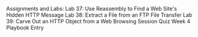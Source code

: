 Assignments and Labs: 
Lab 37: Use Reassembly to Find a Web Site's Hidden HTTP Message 
Lab 38: Extract a File from an FTP File Transfer 
Lab 39: Carve Out an HTTP Object from a Web Browsing Session 
Quiz 
Week 4 Playbook Entry
